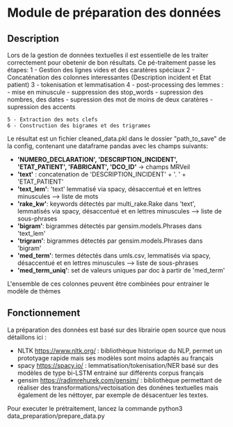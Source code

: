 Module de préparation des données 
=================================

Description
-----------
Lors de la gestion de données textuelles il est essentielle de les traiter correctement pour obetenir de bon résultats. Ce pé-traitement passe les étapes:
    1 - Gestion des lignes vides et des caratères spéciaux
    2 - Concaténation des colonnes interessantes (Description incident et Etat patient)
    3 - tokenisation et lemmatisation
    4 - post-processing des lemmes :
        - mise en minuscule
        - suppression des stop_words
        - supression des nombres, des dates
        - supression des mot de moins de deux caratères
        - supression des accents

    5 - Extraction des mots clefs
    6 - Construction des bigrames et des trigrames

Le résultat est un fichier cleaned_data.pkl dans le dossier "path_to_save" de la config, contenant une dataframe pandas avec les champs suivants:

- **'NUMERO_DECLARATION', 'DESCRIPTION_INCIDENT', 'ETAT_PATIENT', 'FABRICANT', 'DCO_ID'** -> champs MRVeil
- **'text'** : concatenation de 'DESCRIPTION_INCIDENT' + '. ' + 'ETAT_PATIENT'
- **'text_lem'**: 'text' lemmatisé via spacy, désaccentué et en lettres minuscules --> liste de mots
- **'rake_kw'**: keywords détectés par multi_rake.Rake dans 'text', lemmatisés via spacy, désaccentué et en lettres minuscules --> liste de sous-phrases
- **'bigram'**: bigrammes détectés par gensim.models.Phrases dans 'text_lem'
- **'trigram'**: bigrammes détectés par gensim.models.Phrases dans 'bigram'
- **'med_term'**: termes détectés dans umls.csv, lemmatisés via spacy, désaccentué et en lettres minuscules --> liste de sous-phrases
- **'med_term_uniq'**: set de valeurs uniques par doc à partir de 'med_term'

L'ensemble de ces colonnes peuvent être combinées pour entrainer le modèle de thèmes

Fonctionnement 
--------------

La préparation des données est basé sur des librairie open source que nous détaillons ici : 
- NLTK  https://www.nltk.org/ : bibliothèque historique du NLP, permet un prototyage rapide mais ses modèles sont moins adaptés au français
- spacy https://spacy.io/ : lemmatisation/tokenisation/NER basé sur des modèles de type bi-LSTM entrainé sur différents corpus français
- gensim https://radimrehurek.com/gensim/ : bibliothèque permettant de réaliser des transformations/vectoisation des donénes textuelles mais également de les néttoyer, par exemple de désacentuer les textes.


Pour executer le prétraitement, lancez la commande python3 data_preparation/prepare_data.py
